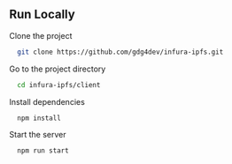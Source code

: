 
## Run Locally

Clone the project

```bash
  git clone https://github.com/gdg4dev/infura-ipfs.git
```

Go to the project directory

```bash
  cd infura-ipfs/client
```

Install dependencies

```bash
  npm install
```

Start the server

```bash
  npm run start
```